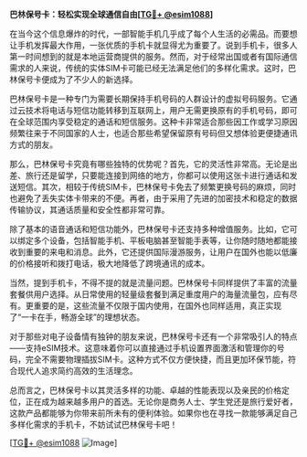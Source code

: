 **巴林保号卡：轻松实现全球通信自由[[TG💪+ @esim1088](https://t.me/s/esim1088)]**

在当今这个信息爆炸的时代，一部智能手机几乎成了每个人生活的必需品。而要想让手机发挥最大作用，一张优质的手机卡就显得尤为重要了。说到手机卡，很多人第一时间想到的就是本地运营商提供的服务。然而，对于经常出国或者有国际通信需求的人来说，传统的实体SIM卡可能已经无法满足他们的多样化需求。这时，巴林保号卡便成为了不少人的新选择。

巴林保号卡是一种专门为需要长期保持手机号码的人群设计的虚拟号码服务。它通过云技术将电话与短信功能转移到互联网上，用户无需更换原有的手机号码，即可在全球范围内享受稳定的通话和短信服务。这种卡非常适合那些因工作或学习原因频繁往来于不同国家的人士，也适合那些希望保留原有号码但又想体验更便捷通讯方式的朋友。

那么，巴林保号卡究竟有哪些独特的优势呢？首先，它的灵活性非常高。无论是出差、旅行还是留学，只要能连接到网络的地方，你都可以使用这张卡进行通话和发送短信。其次，相较于传统SIM卡，巴林保号卡免去了频繁更换号码的麻烦，同时也避免了丢失实体卡带来的不便。再者，由于采用了先进的加密技术和稳定的数据传输协议，其通话质量和安全性都非常可靠。

除了基本的语音通话和短信功能外，巴林保号卡还支持多种增值服务。比如，它可以绑定多个设备，包括智能手机、平板电脑甚至智能手表等，让你随时随地都能接收到重要的来电和消息。此外，它还提供国际漫游服务，让用户在国外也能以低廉的价格接听和拨打电话，极大地降低了跨境通讯的成本。

当然，提到手机卡，不得不提的就是流量问题。巴林保号卡同样提供了丰富的流量套餐供用户选择。从日常使用的轻量级套餐到满足重度用户的海量流量包，应有尽有。更重要的是，这些流量不仅限于国内使用，在国外也同样适用，真正实现了“一卡在手，畅游全球”的理想状态。

对于那些对电子设备情有独钟的朋友来说，巴林保号卡还有一个非常吸引人的特点——支持eSIM技术。这意味着你可以直接通过手机设置界面激活和管理你的号码，完全不需要物理插拔SIM卡。这种方式不仅方便快捷，而且更加环保节能，符合现代人追求简约高效的生活理念。

总而言之，巴林保号卡以其灵活多样的功能、卓越的性能表现以及亲民的价格定位，正在成为越来越多用户的首选。无论你是商务人士、学生党还是旅行爱好者，这款产品都能够为你带来前所未有的便利体验。如果你也在寻找一款能够满足自己多样化需求的手机卡，不妨试试巴林保号卡吧！

[[TG💪+ @esim1088](https://t.me/s/esim1088) ![Image](https://i.postimg.cc/4NQfJmqS/Snipaste-2025-05-13-00-14-12.png)]